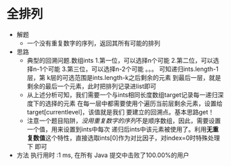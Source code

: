 # 全排列
- 解题
    - 一个没有重复数字的序列，返回其所有可能的排列
- 思路    
    - 典型的回溯问题.数组ints 
      1.第一位，可以选择n个可能
      2.第二位，可以选择n-1个可能
      3.第三位，可以选择n-2个可能
      。。。
      可知递归ints.length-1层，第 k层的可选范围是ints.length-k之后剩余的元素
      到最后一层，就是剩余的最后一个元素，此时把排列记录进list即可
    - 从上述分析可知，我们需要一个与ints相同长度数组target记录每一递归深度下的选择的元素
    在每一层中都需要使用个遍历当前层剩余元素，设置给 target[currentlevel]，该值就是我们
    要建立的回溯点。基本思路get！
    - 注意一个题目陷阱，*没用重复数字的序列*不是顺序数组，因此，需要设置一个值，用来设置到ints中每次
    递归后ints中该元素被使用了。利用**无重复数值**这个特性，直接选取ints[0]作为对比因子，对index=0时特殊处理下
    即可
- 方法
    执行用时 :1 ms, 在所有 Java 提交中击败了100.00%的用户